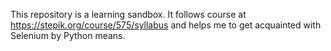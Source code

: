 This repository is a learning sandbox.
It follows course at https://stepik.org/course/575/syllabus and helps me to get acquainted with Selenium by Python means.